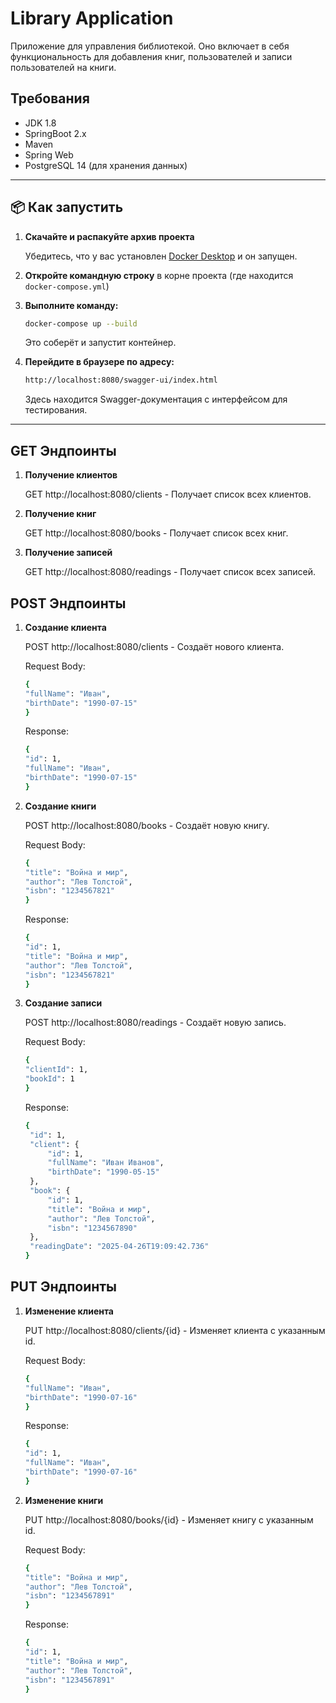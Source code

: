 # Library Application

Приложение для управления библиотекой. Оно включает в себя функциональность для добавления книг, пользователей и записи пользователей на книги.

## Требования

- JDK 1.8
- SpringBoot 2.x
- Maven
- Spring Web
- PostgreSQL 14 (для хранения данных)

---

## 📦 Как запустить

1. **Скачайте и распакуйте архив проекта**

   Убедитесь, что у вас установлен [Docker Desktop](https://www.docker.com/products/docker-desktop/) и он запущен.

2. **Откройте командную строку** в корне проекта (где находится `docker-compose.yml`)

3. **Выполните команду:**

   ```bash
   docker-compose up --build
   ```
   Это соберёт и запустит контейнер.

4. **Перейдите в браузере по адресу:**

   ```bash
   http://localhost:8080/swagger-ui/index.html
    ```
   Здесь находится Swagger-документация с интерфейсом для тестирования.


---
## GET Эндпоинты
1. **Получение клиентов**

   GET http://localhost:8080/clients - Получает список всех клиентов.

2. **Получение книг**

   GET http://localhost:8080/books - Получает список всех книг.

3. **Получение записей**

   GET http://localhost:8080/readings - Получает список всех записей.

## POST Эндпоинты
1. **Создание клиента**
   
   POST http://localhost:8080/clients - Создаёт нового клиента.

   Request Body:
   ```bash
   {
   "fullName": "Иван",
   "birthDate": "1990-07-15"
   }
   ```
   Response:
   ```bash
   {
   "id": 1,
   "fullName": "Иван",
   "birthDate": "1990-07-15"
   }
   ```
2. **Создание книги**
   
   POST http://localhost:8080/books - Создаёт новую книгу.

   Request Body:
   ```bash
   {
   "title": "Война и мир",
   "author": "Лев Толстой",
   "isbn": "1234567821"
   }
   ```
   Response:
   ```bash
   {
   "id": 1,
   "title": "Война и мир",
   "author": "Лев Толстой",
   "isbn": "1234567821"
   }
   ```
3. **Создание записи**
   
   POST http://localhost:8080/readings - Создаёт новую запись.

   Request Body:
   ```bash
   {
   "clientId": 1,
   "bookId": 1
   }
   ```
   Response:
   ```bash
   {
    "id": 1,
    "client": {
        "id": 1,
        "fullName": "Иван Иванов",
        "birthDate": "1990-05-15"
    },
    "book": {
        "id": 1,
        "title": "Война и мир",
        "author": "Лев Толстой",
        "isbn": "1234567890"
    },
    "readingDate": "2025-04-26T19:09:42.736"
   }
   ```

## PUT Эндпоинты
1. **Изменение клиента**
   
   PUT http://localhost:8080/clients/{id} - Изменяет клиента с указанным id.

   Request Body:
   ```bash
   {
   "fullName": "Иван",
   "birthDate": "1990-07-16"
   }
   ```
   Response:
   ```bash
   {
   "id": 1,
   "fullName": "Иван",
   "birthDate": "1990-07-16"
   }
   ```
2. **Изменение книги**
   
   PUT http://localhost:8080/books/{id} - Изменяет книгу с указанным id.

   Request Body:
   ```bash
   {
   "title": "Война и мир",
   "author": "Лев Толстой",
   "isbn": "1234567891"
   }
   ```
   Response:
   ```bash
   {
   "id": 1,
   "title": "Война и мир",
   "author": "Лев Толстой",
   "isbn": "1234567891"
   }
   ```

